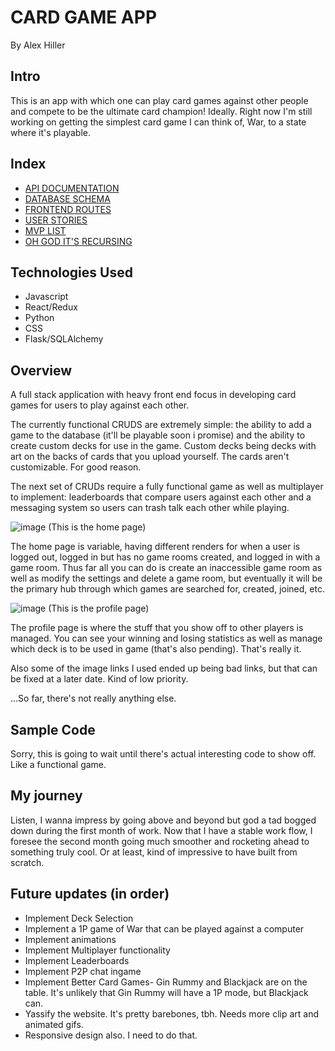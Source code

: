 # CARD GAME APP

By Alex Hiller

## Intro

This is an app with which one can play card games against other people and compete to be the ultimate card champion! Ideally. Right now I'm still working on getting the simplest card game I can think of, War, to a state where it's playable. 


## Index

- [API DOCUMENTATION](https://github.com/Dudemaster47/Card-Game-Capstone/wiki/API-ROUTES)
- [DATABASE SCHEMA](https://github.com/Dudemaster47/Card-Game-Capstone/wiki/Database-Schema)
- [FRONTEND ROUTES](https://github.com/Dudemaster47/Card-Game-Capstone/wiki/Front-End-Routes)
- [USER STORIES](https://github.com/Dudemaster47/Card-Game-Capstone/wiki/User-Stories)
- [MVP LIST](https://github.com/Dudemaster47/Card-Game-Capstone/wiki/MVP-LIST)
- [OH GOD IT'S RECURSING](https://github.com/Dudemaster47/Card-Game-Capstone/wiki/README)

## Technologies Used

- Javascript
- React/Redux
- Python
- CSS
- Flask/SQLAlchemy

## Overview

A full stack application with heavy front end focus in developing card games for users to play against each other.

The currently functional CRUDS are extremely simple: the ability to add a game to the database (it'll be playable soon i promise) and the ability to create custom decks for use in the game. Custom decks being decks with art on the backs of cards that you upload yourself. The cards aren't customizable. For good reason.

The next set of CRUDs require a fully functional game as well as multiplayer to implement: leaderboards that compare users against each other and a messaging system so users can trash talk each other while playing. 

![image](https://user-images.githubusercontent.com/97640520/218576811-eb2c59ec-0e3e-4443-96d7-61fb7135b8de.png)
(This is the home page)

The home page is variable, having different renders for when a user is logged out, logged in but has no game rooms created, and logged in with a game room. Thus far all you can do is create an inaccessible game room as well as modify the settings and delete a game room, but eventually it will be the primary hub through which games are searched for, created, joined, etc. 

![image](https://user-images.githubusercontent.com/97640520/218577241-8a3b558e-83ea-4038-8524-a2fd1add1912.png)
(This is the profile page)

The profile page is where the stuff that you show off to other players is managed. You can see your winning and losing statistics as well as manage which deck is to be used in game (that's also pending). That's really it.

Also some of the image links I used ended up being bad links, but that can be fixed at a later date. Kind of low priority.


...So far, there's not really anything else. 

## Sample Code

Sorry, this is going to wait until there's actual interesting code to show off. Like a functional game.

## My journey

Listen, I wanna impress by going above and beyond but god a tad bogged down during the first month of work. Now that I have a stable work flow, I foresee the second month going much smoother and rocketing ahead to something truly cool. Or at least, kind of impressive to have built from scratch.

## Future updates (in order)

- Implement Deck Selection
- Implement a 1P game of War that can be played against a computer
- Implement animations
- Implement Multiplayer functionality
- Implement Leaderboards
- Implement P2P chat ingame
- Implement Better Card Games- Gin Rummy and Blackjack are on the table. It's unlikely that Gin Rummy will have a 1P mode, but Blackjack can.
- Yassify the website. It's pretty barebones, tbh. Needs more clip art and animated gifs.
- Responsive design also. I need to do that.

